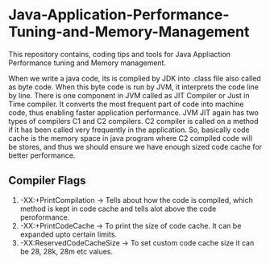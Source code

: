 # Java-Application-Performance-Tuning-and-Memory-Management

This repository contains, coding tips and tools for Java Appliaction Performance tuning and Memory management.

When we write a java code, its is complied by JDK into .class file also called as byte code. When this byte code is run by JVM, it interprets the code line by line. There is one component in JVM called as JIT Compiler or Just in Time compiler. It converts the most frequent part of code into machine code, thus enabling faster application performance.
JVM JIT again has two types of compilers C1 and C2 compilers. C2 compiler is called on a method if it has been called very frequently in the application.
So, basically code cache is the memory space in java program where C2 compiled code will be stores, and thus we should ensure we have enough sized code cache for better performance.

## Compiler Flags

1. -XX:+PrintCompilation -> Tells about how the code is compiled, which method is kept in code cache and tells alot above the code peroformance.
2. -XX:+PrintCodeCache -> To print the size of code cache. It can be expanded upto certain limits.
3. -XX:ReservedCodeCacheSize -> To set custom code cache size it can be 28, 28k, 28m etc values.
